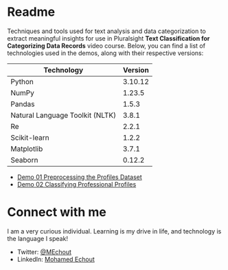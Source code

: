 # Readme
Techniques and tools used for text analysis and data categorization to extract meaningful insights for use in Pluralsight **Text Classification for Categorizing Data Records** video course. Below, you can find a list of technologies used in the demos, along with their respective versions:

| Technology                     | Version         |
| ------------------------------ | --------------- |
| Python                         | 3.10.12         |
| NumPy                          | 1.23.5          |
| Pandas                         | 1.5.3           |
| Natural Language Toolkit (NLTK)| 3.8.1           |
| Re                             | 2.2.1           |
| Scikit-learn                   | 1.2.2           |
| Matplotlib                     | 3.7.1           |
| Seaborn                        | 0.12.2          |

- [Demo 01 Preprocessing the Profiles Dataset](https://github.com/SimoCs/text-classification/blob/main/Demo%2001%20Preprocessing%20the%20Profiles%20Dataset.ipynb)
- [Demo 02 Classifying Professional Profiles](https://github.com/SimoCs/text-classification/blob/main/Demo%2002%20Classifying%20Professional%20Profiles.ipynb)

# Connect with me
I am a very curious individual. Learning is my drive in life, and technology is the language I speak!

- Twitter: [@MEchout](https://twitter.com/MEchout)
- LinkedIn: [Mohamed Echout](https://www.linkedin.com/in/mohamed-echout/)
